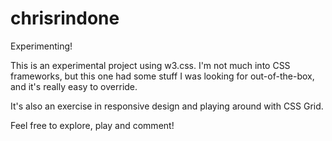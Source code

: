 # chrisrindone
Experimenting!

This is an experimental project using w3.css. I'm not much into CSS frameworks, but this one had some stuff I was looking for out-of-the-box, and it's really easy to override.

It's also an exercise in responsive design and playing around with CSS Grid.

Feel free to explore, play and comment!
